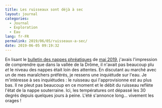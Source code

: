 ```yaml
---
title: Les ruisseaux sont déjà à sec
layout: journal
categories:
  - Journal
  - Exploration
  - Eau
lang: fr-FR
permalink: 2019/06/05/ruisseaux-a-sec/
date: 2019-06-05 09:19:32
---
```


En lisant le [bulletin des nappes phréatiques](/2019/06/nappes-phreatiques/) de [mai 2019](https://www.brgm.fr/publication-presse/etat-nappes-eau-souterraine-1er-mai-2019), j'avais l'impression de comprendre que dans la vallée de la Drôme, il n'avait pas beaucoup plu _et_ le niveau des nappes était loin des attentes. En discutant au marché avec un de mes maraîchers préférés, je ressens une inquiétude sur l'eau. Je m'intéresse à ses inquiétudes : le ruisseau qui l'approvisionne est au plus bas. Il ne pleut pas beaucoup en ce moment et le débit du ruisseau reflète l'état de la nappe souterraine. Ici, les températures ont dépassé les 30 degrés depuis quelques jours à peine. L'été s'annonce long… vivement les orages !